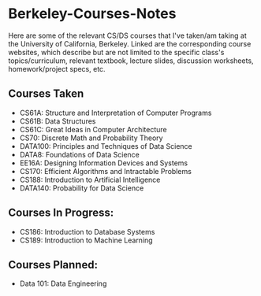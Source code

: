 # Berkeley-Courses-Notes

Here are some of the relevant CS/DS courses that I've taken/am taking at the University of California, Berkeley.  Linked are the corresponding course websites, which describe but are not limited to the specific class's topics/curriculum, relevant textbook, lecture slides, discussion worksheets, homework/project specs, etc.

## Courses Taken
* CS61A: Structure and Interpretation of Computer Programs
* CS61B: Data Structures
* CS61C: Great Ideas in Computer Architecture
* CS70: Discrete Math and Probability Theory
* DATA100: Principles and Techniques of Data Science
* DATA8: Foundations of Data Science
* EE16A: Designing Information Devices and Systems
* CS170: Efficient Algorithms and Intractable Problems
* CS188: Introduction to Artificial Intelligence
* DATA140: Probability for Data Science

## Courses In Progress:
* CS186: Introduction to Database Systems
* CS189: Introduction to Machine Learning

## Courses Planned:
* Data 101: Data Engineering
